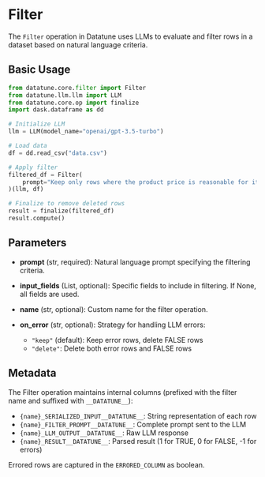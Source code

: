 # Filter

The `Filter` operation in Datatune uses LLMs to evaluate and filter rows in a dataset based on natural language criteria.

## Basic Usage

```python
from datatune.core.filter import Filter
from datatune.llm.llm import LLM
from datatune.core.op import finalize
import dask.dataframe as dd

# Initialize LLM
llm = LLM(model_name="openai/gpt-3.5-turbo")

# Load data
df = dd.read_csv("data.csv")

# Apply filter
filtered_df = Filter(
    prompt="Keep only rows where the product price is reasonable for its category"
)(llm, df)

# Finalize to remove deleted rows
result = finalize(filtered_df)
result.compute()
```

## Parameters

- **prompt** (str, required): Natural language prompt specifying the filtering criteria.

- **input_fields** (List, optional): Specific fields to include in filtering. If None, all fields are used.

- **name** (str, optional): Custom name for the filter operation.

- **on_error** (str, optional): Strategy for handling LLM errors:
  - `"keep"` (default): Keep error rows, delete FALSE rows
  - `"delete"`: Delete both error rows and FALSE rows


## Metadata

The Filter operation maintains internal columns (prefixed with the filter name and suffixed with `__DATATUNE__`):

- `{name}_SERIALIZED_INPUT__DATATUNE__`: String representation of each row
- `{name}_FILTER_PROMPT__DATATUNE__`: Complete prompt sent to the LLM
- `{name}_LLM_OUTPUT__DATATUNE__`: Raw LLM response
- `{name}_RESULT__DATATUNE__`: Parsed result (1 for TRUE, 0 for FALSE, -1 for errors)


Errored rows are captured in the `ERRORED_COLUMN` as boolean.